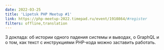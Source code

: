 ```yaml
---
date: 2022-03-25
title: 'Lipetsk PHP Meetup #1'
link: https://php-meetup-2022.timepad.ru/event/1910864/#register
filters: offline,translation
---
```


3 доклада: об истории одного падения системы и выводах, о GraphQL и о том, как текст с инструкциями PHP-кода можно заставить работать.
